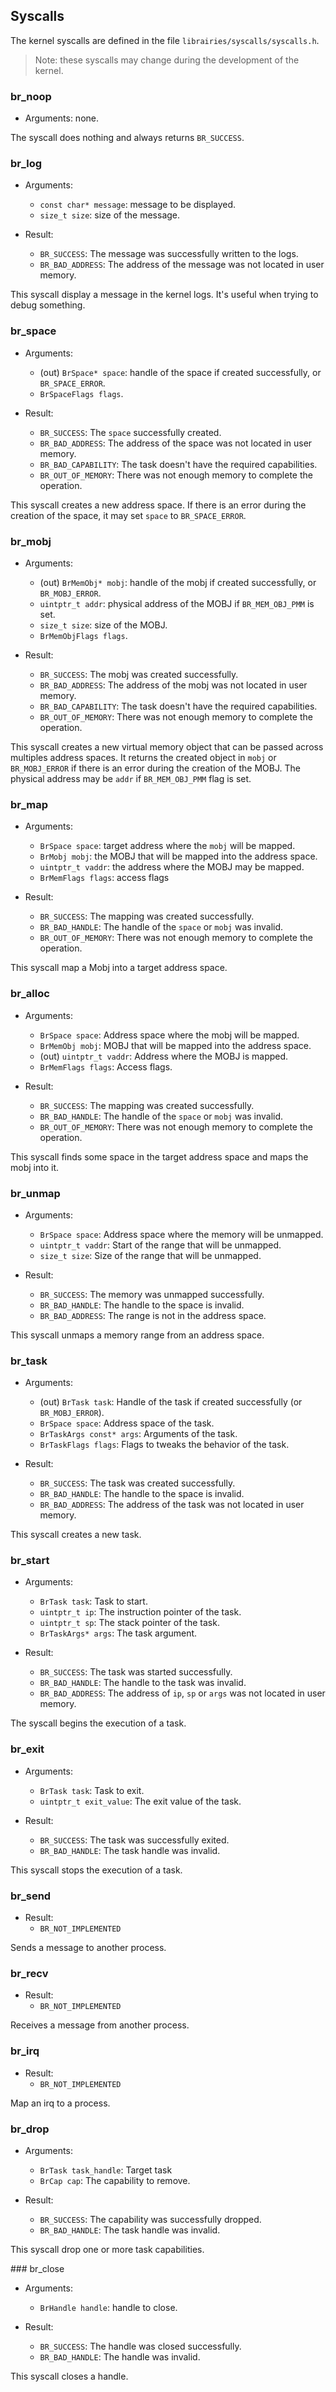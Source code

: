 ## Syscalls

The kernel syscalls are defined in the file `librairies/syscalls/syscalls.h`.

> Note: these syscalls may change during the development of the kernel.

### br_noop

- Arguments: none.

The syscall does nothing and always returns `BR_SUCCESS`.

### br_log

- Arguments:
  - `const char* message`: message to be displayed.
  - `size_t size`: size of the message.

- Result:
  - `BR_SUCCESS`: The message was successfully written to the logs.
  - `BR_BAD_ADDRESS`: The address of the message was not located in user memory.

This syscall display a message in the kernel logs. It's useful when trying to debug something.

### br_space

- Arguments:
  - (out) `BrSpace* space`: handle of the space if created successfully, or `BR_SPACE_ERROR`.
  - `BrSpaceFlags flags`.

- Result:
  - `BR_SUCCESS`: The `space` successfully created.
  - `BR_BAD_ADDRESS`: The address of the space was not located in user memory.
  - `BR_BAD_CAPABILITY`: The task doesn't have the required capabilities.
  - `BR_OUT_OF_MEMORY`: There was not enough memory to complete the operation.

This syscall creates a new address space. If there is an error during the creation of the space, it may set `space` to `BR_SPACE_ERROR`.

### br_mobj

- Arguments: 
  - (out) `BrMemObj* mobj`: handle of the mobj if created successfully, or `BR_MOBJ_ERROR`.
  - `uintptr_t addr`: physical address of the MOBJ if `BR_MEM_OBJ_PMM` is set.
  - `size_t size`: size of the MOBJ. 
  - `BrMemObjFlags flags`.

- Result:
  - `BR_SUCCESS`: The mobj was created successfully.
  - `BR_BAD_ADDRESS`: The address of the mobj was not located in user memory.
  - `BR_BAD_CAPABILITY`: The task doesn't have the required capabilities.
  - `BR_OUT_OF_MEMORY`: There was not enough memory to complete the operation.

This syscall creates a new virtual memory object that can be passed across multiples address spaces. It returns the created object in `mobj` or `BR_MOBJ_ERROR` if there is an error during the creation of the MOBJ. The physical address may be `addr` if `BR_MEM_OBJ_PMM` flag is set. 

### br_map

- Arguments:
  - `BrSpace space`: target address where the `mobj` will be mapped.
  - `BrMobj mobj`: the MOBJ that will be mapped into the address space.
  - `uintptr_t vaddr`: the address where the MOBJ may be mapped.
  - `BrMemFlags flags`: access flags

- Result:
  - `BR_SUCCESS`: The mapping was created successfully.
  - `BR_BAD_HANDLE`: The handle of the `space` or `mobj` was invalid.
  - `BR_OUT_OF_MEMORY`: There was not enough memory to complete the operation.

This syscall map a Mobj into a target address space.

### br_alloc

- Arguments:
  - `BrSpace space`: Address space where the mobj will be mapped.
  - `BrMemObj mobj`: MOBJ that will be mapped into the address space.
  - (out) `uintptr_t vaddr`: Address where the MOBJ is mapped.
  - `BrMemFlags flags`: Access flags.

- Result: 
  - `BR_SUCCESS`: The mapping was created successfully.
  - `BR_BAD_HANDLE`: The handle of the `space` or `mobj` was invalid.
  - `BR_OUT_OF_MEMORY`: There was not enough memory to complete the operation.

This syscall finds some space in the target address space and maps the mobj into it.

### br_unmap

- Arguments:
  - `BrSpace space`: Address space where the memory will be unmapped.
  - `uintptr_t vaddr`: Start of the range that will be unmapped.
  - `size_t size`: Size of the range that will be unmapped.

- Result: 
  - `BR_SUCCESS`: The memory was unmapped successfully.
  - `BR_BAD_HANDLE`: The handle to the space is invalid.
  - `BR_BAD_ADDRESS`: The range is not in the address space.

This syscall unmaps a memory range from an address space.


### br_task

- Arguments:
  - (out) `BrTask task`: Handle of the task if created successfully (or `BR_MOBJ_ERROR`).
  - `BrSpace space`: Address space of the task.
  - `BrTaskArgs const* args`: Arguments of the task.
  - `BrTaskFlags flags`: Flags to tweaks the behavior of the task.

- Result: 
  - `BR_SUCCESS`: The task was created successfully.
  - `BR_BAD_HANDLE`: The handle to the space is invalid.
  - `BR_BAD_ADDRESS`: The address of the task was not located in user memory.

This syscall creates a new task.


### br_start

- Arguments:
  - `BrTask task`: Task to start.
  - `uintptr_t ip`: The instruction pointer of the task.
  - `uintptr_t sp`: The stack pointer of the task.
  - `BrTaskArgs* args`: The task argument.

- Result: 
  - `BR_SUCCESS`: The task was started successfully.
  - `BR_BAD_HANDLE`: The handle to the task was invalid.
  - `BR_BAD_ADDRESS`: The address of `ip`, `sp` or `args` was not located in user memory.

The syscall begins the execution of a task.

### br_exit

- Arguments:
  - `BrTask task`: Task to exit.
  - `uintptr_t exit_value`: The exit value of the task.

- Result:
  - `BR_SUCCESS`: The task was successfully exited.
  - `BR_BAD_HANDLE`: The task handle was invalid.

This syscall stops the execution of a task.

### br_send

- Result:
  - `BR_NOT_IMPLEMENTED`

Sends a message to another process.

### br_recv

- Result:
  - `BR_NOT_IMPLEMENTED`

Receives a message from another process.

### br_irq

- Result:
  - `BR_NOT_IMPLEMENTED`

Map an irq to a process.

### br_drop

- Arguments: 
  - `BrTask task_handle`: Target task 
  - `BrCap cap`: The capability to remove.

- Result:
  - `BR_SUCCESS`: The capability was successfully dropped.
  - `BR_BAD_HANDLE`: The task handle was invalid.

This syscall drop one or more task capabilities.

### br_close

- Arguments:
  - `BrHandle handle`: handle to close.

- Result: 
  - `BR_SUCCESS`: The handle was closed successfully.
  - `BR_BAD_HANDLE`: The handle was invalid.

This syscall closes a handle.
